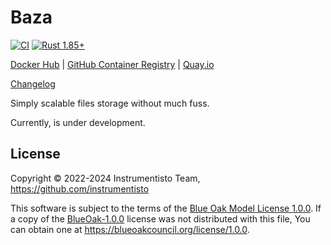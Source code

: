 Baza
====

[![CI](https://github.com/instrumentisto/baza/actions/workflows/ci.yml/badge.svg?branch=main "CI")](https://github.com/instrumentisto/baza/actions?query=workflow%3ACI+branch%3Amain)
[![Rust 1.85+](https://img.shields.io/badge/rustc-1.85+-lightgray.svg "Rust 1.85+")](https://blog.rust-lang.org/2025/02/20/Rust-1.85.0.html)

[Docker Hub](https://hub.docker.com/r/instrumentisto/baza)
| [GitHub Container Registry](https://github.com/orgs/instrumentisto/packages/container/package/baza)
| [Quay.io](https://quay.io/repository/instrumentisto/baza)

[Changelog](https://github.com/instrumentisto/baza/blob/main/CHANGELOG.md)

Simply scalable files storage without much fuss.

Currently, is under development.




## License

Copyright © 2022-2024 Instrumentisto Team, https://github.com/instrumentisto

This software is subject to the terms of the [Blue Oak Model License 1.0.0](https://github.com/instrumentisto/baza/blob/main/LICENSE.md). If a copy of the [BlueOak-1.0.0](https://spdx.org/licenses/BlueOak-1.0.0.html) license was not distributed with this file, You can obtain one at <https://blueoakcouncil.org/license/1.0.0>.

